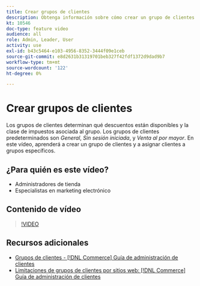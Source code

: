 ```yaml
---
title: Crear grupos de clientes
description: Obtenga información sobre cómo crear un grupo de clientes y cómo asignar clientes a grupos específicos, que determinan los descuentos disponibles y la clase de impuestos asociada.
kt: 10546
doc-type: feature video
audience: all
role: Admin, Leader, User
activity: use
exl-id: b43c5464-e103-4956-8352-3444f09e1ceb
source-git-commit: e8d2631b31319701beb327f42fdf1372d9dad9b7
workflow-type: tm+mt
source-wordcount: '122'
ht-degree: 0%

---
```


# Crear grupos de clientes

Los grupos de clientes determinan qué descuentos están disponibles y la clase de impuestos asociada al grupo. Los grupos de clientes predeterminados son _General_, _Sin sesión iniciada_, y _Venta al por mayor_. En este vídeo, aprenderá a crear un grupo de clientes y a asignar clientes a grupos específicos.

## ¿Para quién es este vídeo?

- Administradores de tienda
- Especialistas en marketing electrónico

## Contenido de vídeo

>[!VIDEO](https://video.tv.adobe.com/v/343660?quality=12&learn=on)

## Recursos adicionales

- [Grupos de clientes - [!DNL Commerce] Guía de administración de clientes](https://experienceleague.adobe.com/docs/commerce-admin/customers/customers-menu/customer-groups.html)
- [Limitaciones de grupos de clientes por sitios web: [!DNL Commerce] Guía de administración de clientes](https://developer.adobe.com/commerce/php/development/components/indexing/optimization/#customer-group-limitations-by-websites)
